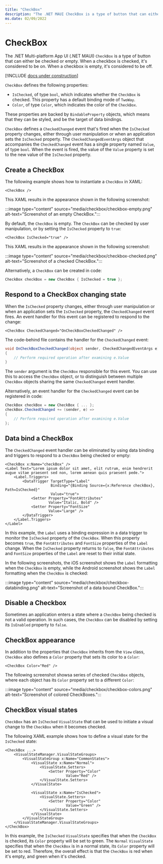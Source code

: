 ```yaml
---
title: "CheckBox"
description: "The .NET MAUI CheckBox is a type of button that can either be checked or empty. When a checkbox is checked, it's considered to be on. When a checkbox is empty, it's considered to be off."
ms.date: 02/09/2022
---
```


# CheckBox

The .NET Multi-platform App UI (.NET MAUI) `CheckBox` is a type of button that can either be checked or empty. When a checkbox is checked, it's considered to be on. When a checkbox is empty, it's considered to be off.

[!INCLUDE [docs under construction](~/includes/preview-note.md)]

`CheckBox` defines the following properties:

- `IsChecked`, of type `bool`, which indicates whether the `CheckBox` is checked. This property has a default binding mode of `TwoWay`.
- `Color`, of type `Color`, which indicates the color of the `CheckBox`.

These properties are backed by `BindableProperty` objects, which means that they can be styled, and be the target of data bindings.

`CheckBox` defines a `CheckedChanged` event that's fired when the `IsChecked` property changes, either through user manipulation or when an application sets the `IsChecked` property. The `CheckedChangedEventArgs` object that accompanies the `CheckedChanged` event has a single property named `Value`, of type `bool`. When the event is fired, the value of the `Value` property is set to the new value of the `IsChecked` property.

## Create a CheckBox

The following example shows how to instantiate a `CheckBox` in XAML:

```xaml
<CheckBox />
```

This XAML results in the appearance shown in the following screenshot:

:::image type="content" source="media/checkbox/checkbox-empty.png" alt-text="Screenshot of an empty CheckBox.":::

By default, the `CheckBox` is empty. The `CheckBox` can be checked by user manipulation, or by setting the `IsChecked` property to `true`:

```xaml
<CheckBox IsChecked="true" />
```

This XAML results in the appearance shown in the following screenshot:

:::image type="content" source="media/checkbox/checkbox-checked.png" alt-text="Screenshot of a checked CheckBox.":::

Alternatively, a `CheckBox` can be created in code:

```csharp
CheckBox checkBox = new CheckBox { IsChecked = true };
```

## Respond to a CheckBox changing state

When the `IsChecked` property changes, either through user manipulation or when an application sets the `IsChecked` property, the `CheckedChanged` event fires. An event handler for this event can be registered to respond to the change:

```xaml
<CheckBox CheckedChanged="OnCheckBoxCheckedChanged" />
```

The code-behind file contains the handler for the `CheckedChanged` event:

```csharp
void OnCheckBoxCheckedChanged(object sender, CheckedChangedEventArgs e)
{
    // Perform required operation after examining e.Value
}
```

The `sender` argument is the `CheckBox` responsible for this event. You can use this to access the `CheckBox` object, or to distinguish between multiple `CheckBox` objects sharing the same `CheckedChanged` event handler.

Alternatively, an event handler for the `CheckedChanged` event can be registered in code:

```csharp
CheckBox checkBox = new CheckBox { ... };
checkBox.CheckedChanged += (sender, e) =>
{
    // Perform required operation after examining e.Value
};
```

## Data bind a CheckBox

The `CheckedChanged` event handler can be eliminated by using data binding and triggers to respond to a `CheckBox` being checked or empty:

```xaml
<CheckBox x:Name="checkBox" />
<Label Text="Lorem ipsum dolor sit amet, elit rutrum, enim hendrerit augue vitae praesent sed non, lorem aenean quis praesent pede.">
    <Label.Triggers>
        <DataTrigger TargetType="Label"
                     Binding="{Binding Source={x:Reference checkBox}, Path=IsChecked}"
                     Value="true">
            <Setter Property="FontAttributes"
                    Value="Italic, Bold" />
            <Setter Property="FontSize"
                    Value="Large" />
        </DataTrigger>
    </Label.Triggers>
</Label>
```

In this example, the `Label` uses a binding expression in a data trigger to monitor the `IsChecked` property of the `CheckBox`. When this property becomes `true`, the `FontAttributes` and `FontSize` properties of the `Label` change. When the `IsChecked` property returns to `false`, the `FontAttributes` and `FontSize` properties of the `Label` are reset to their initial state.

In the following screenshots, the iOS screenshot shows the `Label` formatting when the `CheckBox` is empty, while the Android screenshot shows the `Label` formatting when the `CheckBox` is checked:

:::image type="content" source="media/checkbox/checkbox-databinding.png" alt-text="Screenshot of a data bound CheckBox.":::

<!-- For more information about triggers, see [Triggers](~/fundamentals/triggers.md). -->

## Disable a Checkbox

Sometimes an application enters a state where a `CheckBox` being checked is not a valid operation. In such cases, the `CheckBox` can be disabled by setting its `IsEnabled` property to `false`.

## CheckBox appearance

In addition to the properties that `CheckBox` inherits from the `View` class, `CheckBox` also defines a `Color` property that sets its color to a `Color`:

```xaml
<CheckBox Color="Red" />
```

The following screenshot showsa series of checked `CheckBox` objects, where each object has its `Color` property set to a different `Color`:

:::image type="content" source="media/checkbox/checkbox-colors.png" alt-text="Screenshot of colored CheckBoxes.":::

## CheckBox visual states

`CheckBox` has an `IsChecked` `VisualState` that can be used to initiate a visual change to the `CheckBox` when it becomes checked.

The following XAML example shows how to define a visual state for the `IsChecked` state:

```xaml
<CheckBox ...>
    <VisualStateManager.VisualStateGroups>
        <VisualStateGroup x:Name="CommonStates">
            <VisualState x:Name="Normal">
                <VisualState.Setters>
                    <Setter Property="Color"
                            Value="Red" />
                </VisualState.Setters>
            </VisualState>

            <VisualState x:Name="IsChecked">
                <VisualState.Setters>
                    <Setter Property="Color"
                            Value="Green" />
                </VisualState.Setters>
            </VisualState>
        </VisualStateGroup>
    </VisualStateManager.VisualStateGroups>
</CheckBox>
```

In this example, the `IsChecked` `VisualState` specifies that when the `CheckBox` is checked, its `Color` property will be set to green. The `Normal` `VisualState` specifies that when the `CheckBox` is in a normal state, its `Color` property will be set to red. Therefore, the overall effect is that the `CheckBox` is red when it's empty, and green when it's checked.

<!-- For more information about visual states, see [Visual State Manager](~/user-interface/visual-state-manager.md). -->
